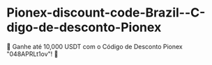 # Pionex-discount-code-Brazil--C-digo-de-desconto-Pionex
🚨 Ganhe até 10,000 USDT com o Código de Desconto Pionex "048APRLt1ov"! 🚨
